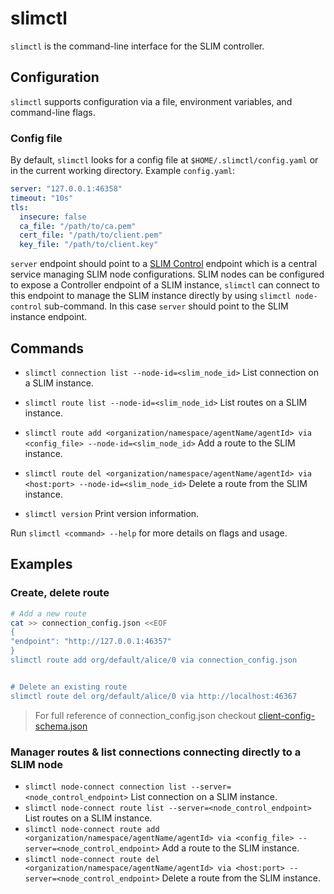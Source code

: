 # slimctl

`slimctl` is the command-line interface for the SLIM controller.

## Configuration

`slimctl` supports configuration via a file, environment variables, and command-line flags.

### Config file

By default, `slimctl` looks for a config file at `$HOME/.slimctl/config.yaml` or in the current working directory. Example `config.yaml`:

```yaml
server: "127.0.0.1:46358"
timeout: "10s"
tls:
  insecure: false
  ca_file: "/path/to/ca.pem"
  cert_file: "/path/to/client.pem"
  key_file: "/path/to/client.key"
```

`server` endpoint should point to a [SLIM Control](https://github.com/agntcy/slim/tree/main/control-plane/control-plane) endpoint which is a central service managing SLIM node configurations.
SLIM nodes can be configured to expose a Controller endpoint of a SLIM instance, `slimctl` can connect to this endpoint to manage the SLIM instance directly by using `slimctl node-control` sub-command.
In this case `server` should point to the SLIM instance endpoint.

## Commands 

* `slimctl connection list --node-id=<slim_node_id>` List connection on a SLIM instance.
* `slimctl route list --node-id=<slim_node_id>` List routes on a SLIM instance.
* `slimctl route add <organization/namespace/agentName/agentId> via <config_file> --node-id=<slim_node_id>` Add a route to the SLIM instance.
* `slimctl route del <organization/namespace/agentName/agentId> via <host:port> --node-id=<slim_node_id>` Delete a route from the SLIM instance.

* `slimctl version` Print version information.

Run `slimctl <command> --help` for more details on flags and usage.

## Examples

### Create, delete route

```bash
# Add a new route
cat >> connection_config.json <<EOF
{
"endpoint": "http://127.0.0.1:46357"
}
slimctl route add org/default/alice/0 via connection_config.json


# Delete an existing route
slimctl route del org/default/alice/0 via http://localhost:46367
```

> For full reference of connection_config.json checkout [client-config-schema.json](https://github.com/agntcy/slim/blob/main/data-plane/core/config/src/grpc/schema/client-config.schema.json)

### Manager routes & list connections connecting directly to a SLIM node

* `slimctl node-connect connection list --server=<node_control_endpoint>` List connection on a SLIM instance.
* `slimctl node-connect route list --server=<node_control_endpoint>` List routes on a SLIM instance.
* `slimctl node-connect route add <organization/namespace/agentName/agentId> via <config_file> --server=<node_control_endpoint>` Add a route to the SLIM instance.
* `slimctl node-connect route del <organization/namespace/agentName/agentId> via <host:port> --server=<node_control_endpoint>` Delete a route from the SLIM instance.
